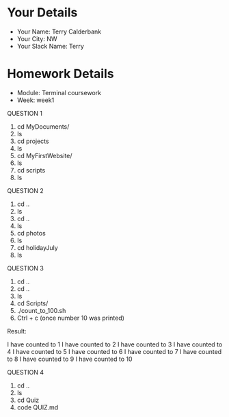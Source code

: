 <!--

The title for your pull request should be made in this format

CITY CLASS_NO - FIRST_NAME LAST_NAME - MODULE - WEEK_NO

For example,

London Class 7 - Chris Owen - HTML/CSS - Week 1

-->

# Your Details

- Your Name: Terry Calderbank
- Your City: NW
- Your Slack Name: Terry

# Homework Details

- Module: Terminal coursework
- Week: week1

QUESTION 1

1. cd MyDocuments/
2. ls
3. cd projects
4. ls
5. cd MyFirstWebsite/
6. ls
7. cd scripts
8. ls

QUESTION 2

1. cd ..
2. ls
3. cd ..
4. ls
5. cd photos
6. ls
7. cd holidayJuly
8. ls

QUESTION 3

1. cd ..
2. cd ..
3. ls
4. cd Scripts/
5. ./count_to_100.sh
6. Ctrl + c (once number 10 was printed)

Result:

I have counted to 1
I have counted to 2
I have counted to 3
I have counted to 4
I have counted to 5
I have counted to 6
I have counted to 7
I have counted to 8
I have counted to 9
I have counted to 10

QUESTION 4

1. cd ..
2. ls
3. cd Quiz
4. code QUIZ.md

